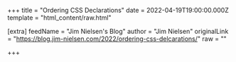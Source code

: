 
+++
title = "Ordering CSS Declarations"
date = 2022-04-19T19:00:00.000Z
template = "html_content/raw.html"

[extra]
feedName = "Jim Nielsen's Blog"
author = "Jim Nielsen"
originalLink = "https://blog.jim-nielsen.com/2022/ordering-css-delcarations/"
raw = ""

+++

